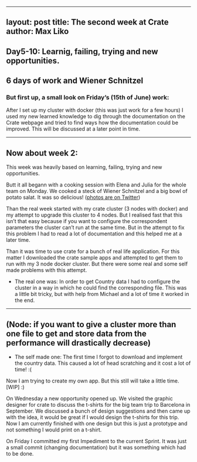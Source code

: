 
---
layout: post
title: The second week at Crate
author: Max Liko
---
Day5-10: Learnig, failing, trying and new opportunities.
---

## 6 days of work and Wiener Schnitzel 

### But first up, a small look on Friday’s (15th of June) work:

After I set up my cluster with docker (this was just work for a few hours) I used my new learned knowledge to dig through the documentation on the Crate webpage and tried to find ways how the documentation could be improved.
This will be discussed at a later point in time.

---

## Now about week 2:

This week was heavily based on learning, failing, trying and new opportunities.

Butt it all begann with a cooking session with Elena and Julia for the whole team on Monday. We cooked a steck of Wiener Schnitzel and a big bowl of potato salat. 
It was so delicious! ([photos are on Twitter](https://twitter.com/CrateIO/status/754999808704802817))

Than the real week started with my crate cluster (3 nodes with docker) and my attempt to upgrade this cluster to 4 nodes. 
But I realised fast that this isn’t that easy because if you want to configure the correspondent parameters the cluster can’t run at the same time.
But in the attempt to fix this problem I had to read a lot of documentation and this helped me at a later time.

Than it was time to use crate for a bunch of real life application. 
For this matter I downloaded the crate sample apps and attempted to get them to run with my 3 node docker cluster. 
But there were some real and some self made problems with this attempt.

+ The real one was: In order to get Country data I had to configure the cluster in a way in which he could find the corresponding file. This was a little bit tricky, but with help from Michael and a lot of time it worked in the end. 

----
(Node: if you want to give a cluster more than one file to get and store data from the performance will drastically decrease) 
----

+ The self made one: The first time I forgot to download and implement the country data. 
  This caused a lot of head scratching and it cost a lot of time! :(

 Now I am trying to create my own app. But this still will take a little time. [WIP] :) 

On Wednesday a new opportunity opened up. We visited the graphic designer for crate to discuss the t-shirts for the big team trip to Barcelona in September. 
We discussed a bunch of design suggestions and then came up with the idea, it would be great if I would design the t-shirts for this trip. 
Now I am currently finished with one design but this is just a prototype and not something I would print on a t-shirt. 

On Friday I committed my first Impediment to the current Sprint. 
It was just a small commit (changing documentation) but it was something which had to be done.

